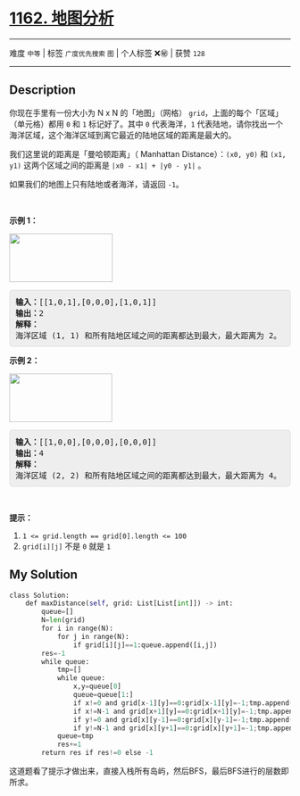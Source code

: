 # [1162. 地图分析](https://leetcode-cn.com/problems/as-far-from-land-as-possible/)

---

难度 `中等` | 标签 `广度优先搜索` `图`  | 个人标签 ❌㊙️ | 获赞 `128`

---

## Description

<style>
section pre{
    background-color: #eee;
    border: 1px solid #ddd;
    padding:10px;
    border-radius: 5px;
}
</style>
<section>
<p>你现在手里有一份大小为&nbsp;N x N 的「地图」（网格）&nbsp;<code>grid</code>，上面的每个「区域」（单元格）都用&nbsp;<code>0</code>&nbsp;和&nbsp;<code>1</code>&nbsp;标记好了。其中&nbsp;<code>0</code>&nbsp;代表海洋，<code>1</code>&nbsp;代表陆地，请你找出一个海洋区域，这个海洋区域到离它最近的陆地区域的距离是最大的。</p>
<p>我们这里说的距离是「曼哈顿距离」（&nbsp;Manhattan Distance）：<code>(x0, y0)</code> 和&nbsp;<code>(x1, y1)</code>&nbsp;这两个区域之间的距离是&nbsp;<code>|x0 - x1| + |y0 - y1|</code>&nbsp;。</p>
<p>如果我们的地图上只有陆地或者海洋，请返回&nbsp;<code>-1</code>。</p>
<p>&nbsp;</p>
<p><strong>示例 1：</strong></p>
<p><strong><img style="height: 87px; width: 185px;" src="https://assets.leetcode-cn.com/aliyun-lc-upload/uploads/2019/08/17/1336_ex1.jpeg" alt=""></strong></p>
<pre><strong>输入：</strong>[[1,0,1],[0,0,0],[1,0,1]]
<strong>输出：</strong>2
<strong>解释： </strong>
海洋区域 (1, 1) 和所有陆地区域之间的距离都达到最大，最大距离为 2。
</pre>
<p><strong>示例 2：</strong></p>
<p><strong><img style="height: 87px; width: 184px;" src="https://assets.leetcode-cn.com/aliyun-lc-upload/uploads/2019/08/17/1336_ex2.jpeg" alt=""></strong></p>
<pre><strong>输入：</strong>[[1,0,0],[0,0,0],[0,0,0]]
<strong>输出：</strong>4
<strong>解释： </strong>
海洋区域 (2, 2) 和所有陆地区域之间的距离都达到最大，最大距离为 4。
</pre>
<p>&nbsp;</p>
<p><strong>提示：</strong></p>
<ol>
	<li><code>1 &lt;= grid.length == grid[0].length&nbsp;&lt;= 100</code></li>
	<li><code>grid[i][j]</code>&nbsp;不是&nbsp;<code>0</code>&nbsp;就是&nbsp;<code>1</code></li>
</ol>
</section>

## My Solution

```python
class Solution:
    def maxDistance(self, grid: List[List[int]]) -> int:
        queue=[]
        N=len(grid)
        for i in range(N):
            for j in range(N):
                if grid[i][j]==1:queue.append([i,j])
        res=-1
        while queue:
            tmp=[]
            while queue:
                x,y=queue[0]
                queue=queue[1:]
                if x!=0 and grid[x-1][y]==0:grid[x-1][y]=-1;tmp.append([x-1,y])
                if x!=N-1 and grid[x+1][y]==0:grid[x+1][y]=-1;tmp.append([x+1,y])
                if y!=0 and grid[x][y-1]==0:grid[x][y-1]=-1;tmp.append([x,y-1])
                if y!=N-1 and grid[x][y+1]==0:grid[x][y+1]=-1;tmp.append([x,y+1])
            queue=tmp
            res+=1
        return res if res!=0 else -1
```

这道题看了提示才做出来，直接入栈所有岛屿，然后BFS，最后BFS进行的层数即所求。